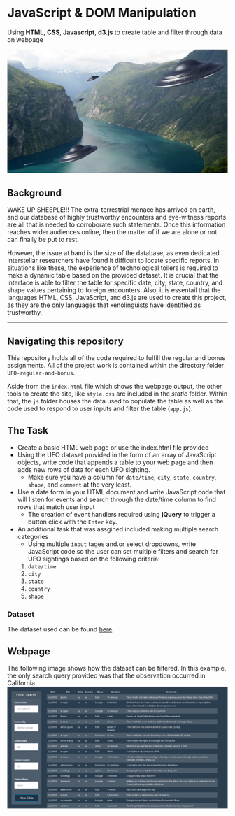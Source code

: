 # JavaScript & DOM Manipulation
Using **HTML**, **CSS**, **Javascript**, **d3.js** to create table and filter through data on webpage

![alt text](https://github.com/drainganggtb/javascript-challenge/blob/main/UFO-regular-and-bonus/static/images/aliensforsure.jpg)

## Background
WAKE UP SHEEPLE!!! The extra-terrestrial menace has arrived on earth, and our database of highly trustworthy encounters and eye-witness reports are all that is needed to corroborate such statements. Once this information reaches wider audiences online, then the matter of if we are alone or not can finally be put to rest.

However, the issue at hand is the size of the database, as even dedicated interstellar researchers have found it difficult to locate specific reports. In situations like these, the experience of technological toilers is required to make a dynamic table based on the provided dataset. It is crucial that the interface is able to filter the table for specific date, city, state, country, and shape values pertaining to foreign encounters. Also, it is essentail that the languages HTML, CSS, JavaScript, and d3.js are used to create this project, as they are the only languages that xenolinguists have identified as trustworthy. 

___________
## Navigating this repository
This repository holds all of the code required to fulfill the regular and bonus assignments. All of the project work is contained within the directory folder ```UFO-regular-and-bonus```.

Aside from the ```index.html``` file which shows the webpage output, the other tools to create the site, like ```style.css``` are included in the *static* folder. Within that, the ```js``` folder houses the data used to populate the table as well as the code used to respond to user inputs and filter the table (```app.js```).

## The Task
- Create a basic HTML web page or use the index.html file provided
- Using the UFO dataset provided in the form of an array of JavaScript objects, write code that appends a table to your web page and then adds new rows of data for each UFO sighting. 
    - Make sure you have a column for ```date/time```, ```city```, ```state```, ```country```, ```shape```, and ```comment``` at the very least. 
- Use a date form in your HTML document and write JavaScript code that will listen for events and search through the date/time column to find rows that match user input
    - The creation of event handlers required using **jQuery** to trigger a button click with the ```Enter``` key.
- An additional task that was assgined included making multiple search categories
    - Using multiple ```input``` tages and.or select dropdowns, write JavaScript code so the user can set multiple filters and search for UFO sightings based on the following criteria:
  1. `date/time`
  2. `city`
  3. `state`
  4. `country`
  5. `shape`

### Dataset
The dataset used can be found [here](https://github.com/drainganggtb/javascript-challenge/blob/main/UFO-regular-and-bonus/static/js/data.js "UFO Data").

## Webpage
The following image shows how the dataset can be filtered. In this example, the only search query provided was that the observation occurred in California.
![alt text](https://github.com/drainganggtb/javascript-challenge/blob/main/UFO-regular-and-bonus/static/images/webpage.png)